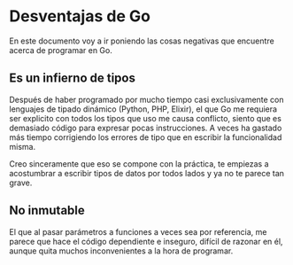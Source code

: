 # Desventajas de Go

En este documento voy a ir poniendo las cosas negativas que encuentre acerca de programar en Go.

## Es un infierno de tipos

Después de haber programado por mucho tiempo casi exclusivamente con lenguajes de tipado dinámico (Python, PHP, Elixir), el que Go me requiera ser explicito con todos los tipos que uso me causa conflicto, siento que es demasiado código para expresar pocas instrucciones. A veces ha gastado más tiempo corrigiendo los errores de tipo que en escribir la funcionalidad misma. 

Creo sinceramente que eso se compone con la práctica, te empiezas a acostumbrar a escribir tipos de datos por todos lados y ya no te parece tan grave.

## No inmutable

El que al pasar parámetros a funciones a veces sea por referencia, me parece que hace el código dependiente e inseguro, difícil de razonar en él, aunque quita muchos inconvenientes a la hora de programar.